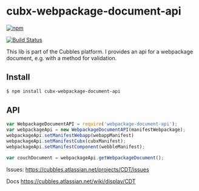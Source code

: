 # cubx-webpackage-document-api

[![npm][npm-image]][npm-url]

[![Build Status](https://travis-ci.org/cubbles/cubx-webpackage-document-api.svg?branch=master)](https://travis-ci.org/cubbles/cubx-webpackage-document-api.svg?branch=master)

This lib is part of the Cubbles platform. I provides an api for a webpackage document, e.g. with a method for validation.

## Install

```sh
$ npm install cubx-webpackage-document-api
```

## API
```js
var WebpackageDocumentAPI = require('webpackage-document-api');
var webpackageApi = new WebpackageDocumentAPI(manifestWebpackage);
webpackageApi.setManifestWebapp(webappManifest)
webpackageApi.setManifestCubx(cubxManifest);
webpackageApi.setManifestComponent(webbleManifest);

var couchDocument = webpackageApi.getWebpackageDocument();
```

Issues: https://cubbles.atlassian.net/projects/CDT/issues

Docs https://cubbles.atlassian.net/wiki/display/CDT

[npm-image]: https://img.shields.io/npm/v/cubx-webpackage-document-api.svg?style=flat
[npm-url]: https://npmjs.org/package/cubx-webpackage-document-api
